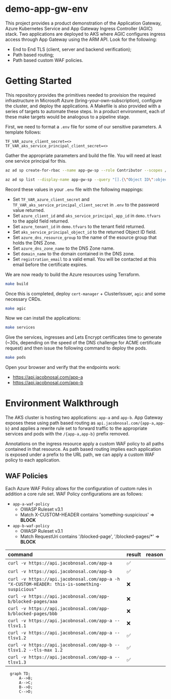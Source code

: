 # demo-app-gw-env


This project provides a product demonstration of the Application Gateway, Azure Kubernetes Service and App Gateway Ingress Controller (AGIC) stack. Two applications are deployed to AKS where AGIC configures ingress access through App Gateway using the ARM API. Look for the following:

- End to End TLS (client, server and backend verification);
- Path based routing;
- Path based custom WAF policies.


# Getting Started

This repository provides the primitives needed to provision the required infrastructure in Microsoft Azure (bring-your-own-subscription), configure the cluster, and deploy the applications. A Makefile is also provided with a series of targets to automate these steps. In a product environment, each of these make targets would be analogous to a pipeline stage.

First, we need to format a `.env` file for some of our sensitive parameters. A template follows:


```
TF_VAR_azure_client_secret=<>
TF_VAR_aks_service_principal_client_secret=<>
```

Gather the appropriate parameters and build the file. You will need at least one service principal for this.

```bash
az ad sp create-for-rbac --name app-gw-sp --role Contributor --scopes /subscriptions/<subscription_id>
```

```bash
az ad sp list --display-name app-gw-sp --query "[].{\"Object ID\":objectId}" --output table
```

Record these values in your `.env` file with the following mappings:
- Set `TF_VAR_azure_client_secret` and `TF_VAR_aks_service_principal_client_secret` in `.env` to the password value returned.
- Set `azure_client_id` and `aks_service_principal_app_id` in `demo.tfvars` to the appId field returned.
- Set `azure_tenant_id` in `demo.tfvars` to the tenant field returned.
- Set `aks_service_principal_object_id` to the returned Object ID field.
- Set `azure_dns_resource_group` to the name of the esource group that holds the DNS Zone.
- Set `azure_dns_zone_name` to the DNS Zone name.
- Set `domain_name` to the domain contained in the DNS zone.
- Set `registration_email` to a valid email. You will be contacted at this email before the certificate expires.

We are now ready to build the Azure resources using Terraform.

```bash
make build
```

Once this is completed, deploy `cert-manager` + ClusterIssuer, `agic` and some necessary CRDs.


```bash
make agic
```

Now we can install the applications:


```bash
make services
```

Give the services, ingresses and Lets Encrypt certificates time to generate (~30s, depending on the speed of the DNS challenge for ACME certificate request) and then issue the following command to deploy the pods.


```bash
make pods
```


Open your browser and verify that the endpoints work:
- https://api.jacobnosal.com/app-a
- https://api.jacobnosal.com/app-b


# Environment Walkthrough

The AKS cluster is hosting two applications: `app-a` and `app-b`. App Gateway exposes these using path based routing as `api.jacobnosal.com/{app-a,app-b}` and applies a rewrite rule set to forward traffic to the appropriate services and pods with the `/{app-a,app-b}` prefix removed.

Annotations on the ingress resource apply a custom WAF policy to all paths contained in that resource. As path based routing implies each application is exposed under a prefix to the URL path, we can apply a custom WAF policy to each application. 

## WAF Policies

Each Azure WAF Policy allows for the configuration of custom rules in addition a core rule set. WAF Policy configurations are as follows:

- `app-a-waf-policy`
    - OWASP Ruleset v3.1
    - Match X-CUSTOM-HEADER contains 'something-suspicious' => **BLOCK**
- `app-b-waf-policy`
    - OWASP Ruleset v3.1
    - Match RequestUri contains '/blocked-page', '/blocked-pages/*' => **BLOCK**

<!-- TODO: Add reason and discussion of custom WAF policies. -->
| command | result | reason |
|:---|---|---|
|`curl -v https://api.jacobnosal.com/app-a`| :white_check_mark:| |
|`curl -v https://api.jacobnosal.com/app-b`| :white_check_mark:| |
|`curl -v https://api.jacobnosal.com/app-a -h "X-CUSTOM-HEADER: this-is-something-suspicious"`| :x: | |
|`curl -v https://api.jacobnosal.com/app-b/blocked-pages/aaa`| :x: | |
|`curl -v https://api.jacobnosal.com/app-b/blocked-pages/bbb`| :x: | |
|`curl -v https://api.jacobnosal.com/app-a --tlsv1.1`| :x: | |
|`curl -v https://api.jacobnosal.com/app-a --tlsv1.2`| :white_check_mark: | |
|`curl -v https://api.jacobnosal.com/app-b --tlsv1.2 --tls-max 1.2`| :white_check_mark: | |
|`curl -v https://api.jacobnosal.com/app-a --tlsv1.3`| :white_check_mark: | |


```mermaid
  graph TD;
      A-->B;
      A-->C;
      B-->D;
      C-->D;
```